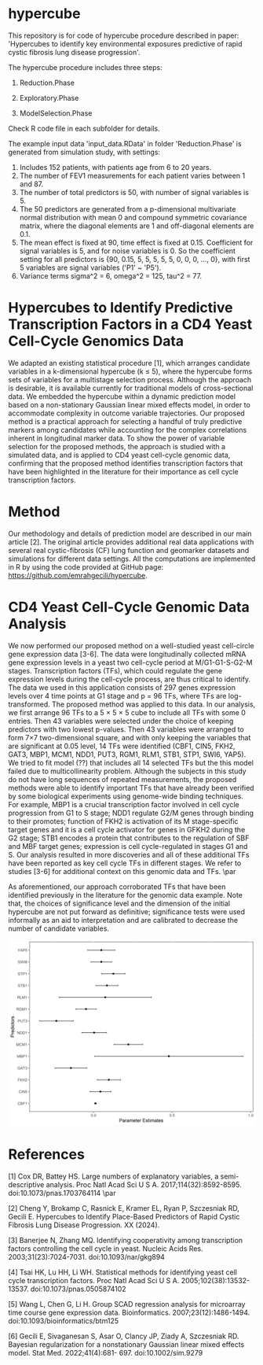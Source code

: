 # hypercube
This repository is for code of hypercube procedure described in paper: 'Hypercubes to identify key environmental exposures predictive of rapid cystic fibrosis lung disease progression'.

The hypercube procedure includes three steps:

1. Reduction.Phase

2. Exploratory.Phase

3. ModelSelection.Phase

Check R code file in each subfolder for details.

The example input data 'input_data.RData' in folder 'Reduction.Phase' is generated from simulation study, with settings:

1. Includes 152 patients, with patients age from 6 to 20 years.
2. The number of FEV1 measurements for each patient varies between 1 and 87.
3. The number of total predictors is 50, with number of signal variables is 5.
4. The 50 predictors are generated from a p-dimensional multivariate normal distribution with mean 0 and compound symmetric covariance matrix, where the diagonal
elements are 1 and off-diagonal elements are 0.1.
5. The mean effect is fixed at 90, time effect is fixed at 0.15. Coefficient for signal variables is 5, and for noise variables is 0. So the coefficient setting for all predictors is {90, 0.15, 5, 5, 5, 5, 5, 0, 0, 0, ..., 0}, with first 5 variables are signal variables ('P1' ~ 'P5').
6. Variance terms sigma^2 = 6, omega^2 = 125, tau^2 = 77.





# Hypercubes to Identify Predictive Transcription Factors in a CD4 Yeast Cell-Cycle Genomics Data

We adapted an existing statistical procedure [1], which arranges candidate variables in a
k-dimensional hypercube (k ≤ 5), where the hypercube forms sets of variables for a multistage
selection process. Although the approach is desirable, it is available currently for
traditional models of cross-sectional data. We embedded the hypercube within a dynamic
prediction model based on a non-stationary Gaussian linear mixed effects model, in order to
accommodate complexity in outcome variable trajectories.
Our proposed method is a practical approach for selecting a handful of truly predictive
markers among candidates while accounting for the complex correlations inherent in longitudinal
marker data. To show the power of variable selection for the proposed methods, the
approach is studied with a simulated data, and is applied to CD4 yeast cell-cycle genomic
data, confirming that the proposed method identifies transcription factors that have been
highlighted in the literature for their importance as cell cycle transcription factors.

# Method

Our methodology and details of prediction model are described in our main article [2]. The
original article provides additional real data applications with several real cystic-fibrosis
(CF) lung function and geomarker datasets and simulations for different data settings.
All the computations are implemented in R by using the code provided at GitHub page:
https://github.com/emrahgecili/hypercube.

# CD4 Yeast Cell-Cycle Genomic Data Analysis

We now performed our proposed method on a well-studied yeast cell-circle gene expression
data [3-6]. The data were longitudinally collected mRNA gene expression levels in a yeast
two cell-cycle period at M/G1-G1-S-G2-M stages. Transcription factors (TFs), which could
regulate the gene expression levels during the cell-cycle process, are thus critical to identify.
The data we used in this application consists of 297 genes expression levels over 4 time points
at G1 stage and p = 96 TFs, where TFs are log-transformed.
The proposed method was applied to this data. In our analysis, we first arrange 96 TFs
to a 5 × 5 × 5 cube to include all TFs with some 0 entries. Then 43 variables were selected
under the choice of keeping predictors with two lowest p-values. Then 43 variables were
arranged to form 7×7 two-dimensional square, and with only keeping the variables that are
significant at 0.05 level, 14 TFs were identified (CBF1, CIN5, FKH2, GAT3, MBP1, MCM1,
NDD1, PUT3, RGM1, RLM1, STB1, STP1, SWI6, YAP5). We tried to fit model (??)
that includes all 14 selected TFs but the this model failed due to multicollinearity problem.
Although the subjects in this study do not have long sequences of repeated measurements,
the proposed methods were able to identify important TFs that have already been verified
by some biological experiments using genome-wide binding techniques. For example, MBP1
is a crucial transcription factor involved in cell cycle progression from G1 to S stage; NDD1 
regulate G2/M genes through binding to their promotes; function of FKH2 is activation of
its M stage-specific target genes and it is a cell cycle activator for genes in GFKH2 during
the G2 stage; STB1 encodes a protein that contributes to the regulation of SBF and MBF
target genes; expression is cell cycle-regulated in stages G1 and S. Our analysis resulted in
more discoveries and all of these additional TFs have been reported as key cell cycle TFs in
different stages. We refer to studies [3-6] for additional context on this genomic data and
TFs. \par

As aforementioned, our approach corroborated TFs that have been identified previously
in the literature for the genomic data example. Note that, the choices of significance level
and the dimension of the initial hypercube are not put forward as definitive; significance tests
were used informally as an aid to interpretation and are calibrated to decrease the number
of candidate variables.

![Coefficient estimates and their 95% confidence intervals for select TFs.](https://github.com/emrahgecili/hypercube/blob/master/CD4_forest.jpeg)

# References

[1] Cox DR, Battey HS. Large numbers of explanatory variables, a semi-descriptive analysis.
Proc Natl Acad Sci U S A. 2017;114(32):8592-8595. doi:10.1073/pnas.1703764114 \par

[2] Cheng Y, Brokamp C, Rasnick E, Kramer EL, Ryan P, Szczesniak RD, Gecili E.
Hypercubes to Identify Place-Based Predictors of Rapid Cystic Fibrosis Lung Disease Progression.
XX (2024).

[3] Banerjee N, Zhang MQ. Identifying cooperativity among transcription factors controlling
the cell cycle in yeast. Nucleic Acids Res. 2003;31(23):7024-7031. doi:10.1093/nar/gkg894

[4] Tsai HK, Lu HH, Li WH. Statistical methods for identifying yeast cell cycle transcription
factors. Proc Natl Acad Sci U S A. 2005;102(38):13532-13537. doi:10.1073/pnas.0505874102

[5] Wang L, Chen G, Li H. Group SCAD regression analysis for microarray time course
gene expression data. Bioinformatics. 2007;23(12):1486-1494. doi:10.1093/bioinformatics/btm125

[6] Gecili E, Sivaganesan S, Asar O, Clancy JP, Ziady A, Szczesniak RD. Bayesian regularization
for a nonstationary Gaussian linear mixed effects model. Stat Med. 2022;41(4):681-
697. doi:10.1002/sim.9279
